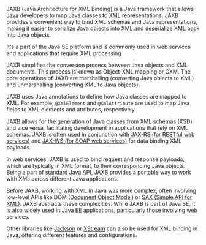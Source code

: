   
JAXB (Java Architecture for XML Binding) is a Java framework that allows [Java](../programming/java.md) developers to map Java classes to [XML](../programming/xml.md) representations. JAXB provides a convenient way to bind XML schemas and Java representations, making it easier to serialize Java objects into XML and deserialize XML back into Java objects. 

It's a part of the Java SE platform and is commonly used in web services and applications that require XML processing.

JAXB simplifies the conversion process between Java objects and XML documents. This process is known as Object-XML mapping or OXM. The core operations of JAXB are marshalling (converting Java objects to XML) and unmarshalling (converting XML to Java objects).

JAXB uses Java annotations to define how Java classes are mapped to XML. For example, `@XmlElement` and `@XmlAttribute` are used to map Java fields to XML elements and attributes, respectively.

JAXB allows for the generation of Java classes from XML schemas (XSD) and vice versa, facilitating development in applications that rely on XML schemas. JAXB is often used in conjunction with [JAX-RS (for RESTful web services)](../misc/jaxrs.md) and [JAX-WS (for SOAP web services)](../misc/jaxws.md) for data binding XML payloads.

In web services, JAXB is used to bind request and response payloads, which are typically in XML format, to their corresponding Java objects. Being a part of standard Java API, JAXB provides a portable way to work with XML across different Java applications.

Before JAXB, working with XML in Java was more complex, often involving low-level APIs like DOM ([Document Object Model](../web/dom.md)) or [SAX (Simple API for XML)](../misc/sax.md). JAXB abstracts these complexities. While JAXB is part of Java SE, it is also widely used in [Java EE](../misc/jee.md) applications, particularly those involving web services.

Other libraries like [Jackson](../misc/jack.md) or [XStream](../misc/xstream.md) can also be used for XML binding in Java, offering different features and configurations.
